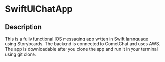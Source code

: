 # SwiftUIChatApp

## Description 
This is a fully functional IOS messaging app wrtten in Swift lamnguage using Storyboards. The backend is connected to CometChat and uses AWS. The app is downloadable after you clone the app and run it in your terminal using git clone.


